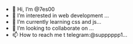 - 👋 Hi, I’m @7es00
- 👀 I’m interested in web development ...
- 🌱 I’m currently learning  css and js...
- 💞️ I’m looking to collaborate on  ...
- 📫 How to reach me t  telegram:@supppppp1...

<!---
7es00/7es00 is a ✨ special ✨ repository because its `README.md` (this file) appears on your GitHub profile.
You can click the Preview link to take a look at your changes.
--->
